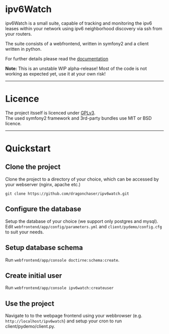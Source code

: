ipv6Watch
=========

ipv6Watch is a small suite, capable of tracking and monitoring the ipv6 leases within your network using ipv6 neighborhood discovery via ssh from your routers.

The suite consists of a webfrontend, written in symfony2 and a client written in python.

For further details please read the <a href="docs/README.md" target="_blank">documentation</a>

<b>Note:</b> This is an unstable WIP alpha-release! Most of the code is not working as expected yet, use it at your own risk!
- - -
Licence
=======

The project itsself is licenced under <a href="LICENSE">GPLv3</a>.<br>
The used symfony2 framework and 3rd-party bundles use MIT or BSD licence.
- - - 
Quickstart
==========

Clone the project
-----------------

Clone the project to a directory of your choice, which can be accessed by your webserver (nginx, apache etc.)
```
git clone https://github.com/dragonchaser/ipv6watch.git
```

Configure the database
----------------------

Setup the database of your choice (we support only postgres and mysql).
Edit `webfrontend/app/config/parameters.yml` and `client/pydemo/config.cfg` to suit your needs.

Setup database schema
---------------------

Run `webfrontend/app/console doctirne:schema:create`.

Create initial user
-------------------

Run `webfrontend/app/console ipv6watch:createuser`

Use the project
---------------

Navigate to to the webpage frontend using your webbrowser (e.g. `http://localhost/ipv6watch`) and setup your cron to run client/pydemo/client.py.